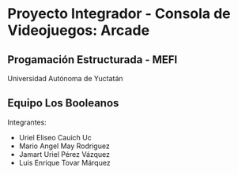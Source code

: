# Proyecto Integrador - Consola de Videojuegos: Arcade
## Progamación Estructurada - MEFI
Universidad Autónoma de Yuctatán

## Equipo Los Booleanos
Integrantes:
<ul>
  <li>Uriel Eliseo Cauich Uc</li>
  <li>Mario Angel May Rodriguez</li>
  <li>Jamart Uriel Pérez Vázquez</li>
  <li>Luis Enrique Tovar Márquez</li>
</ul>